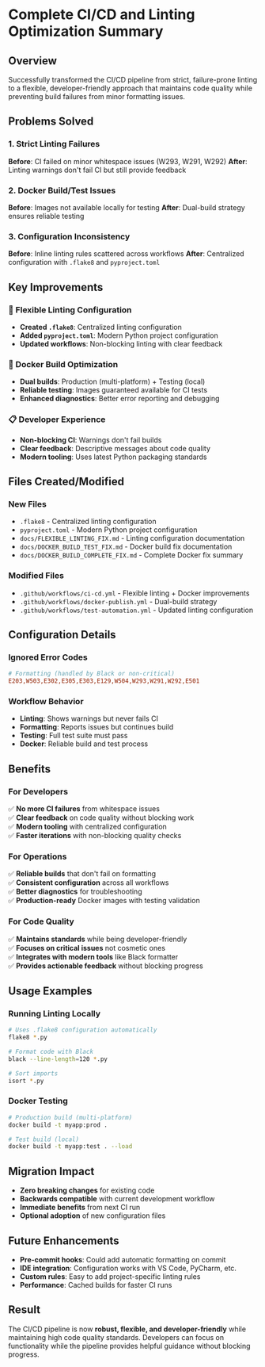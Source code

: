 # Complete CI/CD and Linting Optimization Summary

## Overview

Successfully transformed the CI/CD pipeline from strict, failure-prone linting to a flexible, developer-friendly approach that maintains code quality while preventing build failures from minor formatting issues.

## Problems Solved

### 1. Strict Linting Failures

**Before**: CI failed on minor whitespace issues (W293, W291, W292)
**After**: Linting warnings don't fail CI but still provide feedback

### 2. Docker Build/Test Issues

**Before**: Images not available locally for testing
**After**: Dual-build strategy ensures reliable testing

### 3. Configuration Inconsistency

**Before**: Inline linting rules scattered across workflows
**After**: Centralized configuration with `.flake8` and `pyproject.toml`

## Key Improvements

### 🔧 Flexible Linting Configuration

- **Created `.flake8`**: Centralized linting configuration
- **Added `pyproject.toml`**: Modern Python project configuration
- **Updated workflows**: Non-blocking linting with clear feedback

### 🐳 Docker Build Optimization

- **Dual builds**: Production (multi-platform) + Testing (local)
- **Reliable testing**: Images guaranteed available for CI tests
- **Enhanced diagnostics**: Better error reporting and debugging

### 📋 Developer Experience

- **Non-blocking CI**: Warnings don't fail builds
- **Clear feedback**: Descriptive messages about code quality
- **Modern tooling**: Uses latest Python packaging standards

## Files Created/Modified

### New Files

- `.flake8` - Centralized linting configuration
- `pyproject.toml` - Modern Python project configuration
- `docs/FLEXIBLE_LINTING_FIX.md` - Linting configuration documentation
- `docs/DOCKER_BUILD_TEST_FIX.md` - Docker build fix documentation
- `docs/DOCKER_BUILD_COMPLETE_FIX.md` - Complete Docker fix summary

### Modified Files

- `.github/workflows/ci-cd.yml` - Flexible linting + Docker improvements
- `.github/workflows/docker-publish.yml` - Dual-build strategy
- `.github/workflows/test-automation.yml` - Updated linting configuration

## Configuration Details

### Ignored Error Codes

```ini
# Formatting (handled by Black or non-critical)
E203,W503,E302,E305,E303,E129,W504,W293,W291,W292,E501
```

### Workflow Behavior

- **Linting**: Shows warnings but never fails CI
- **Formatting**: Reports issues but continues build
- **Testing**: Full test suite must pass
- **Docker**: Reliable build and test process

## Benefits

### For Developers

✅ **No more CI failures** from whitespace issues  
✅ **Clear feedback** on code quality without blocking work  
✅ **Modern tooling** with centralized configuration  
✅ **Faster iterations** with non-blocking quality checks

### For Operations

✅ **Reliable builds** that don't fail on formatting  
✅ **Consistent configuration** across all workflows  
✅ **Better diagnostics** for troubleshooting  
✅ **Production-ready** Docker images with testing validation

### For Code Quality

✅ **Maintains standards** while being developer-friendly  
✅ **Focuses on critical issues** not cosmetic ones  
✅ **Integrates with modern tools** like Black formatter  
✅ **Provides actionable feedback** without blocking progress

## Usage Examples

### Running Linting Locally

```bash
# Uses .flake8 configuration automatically
flake8 *.py

# Format code with Black
black --line-length=120 *.py

# Sort imports
isort *.py
```

### Docker Testing

```bash
# Production build (multi-platform)
docker build -t myapp:prod .

# Test build (local)
docker build -t myapp:test . --load
```

## Migration Impact

- **Zero breaking changes** for existing code
- **Backwards compatible** with current development workflow
- **Immediate benefits** from next CI run
- **Optional adoption** of new configuration files

## Future Enhancements

- **Pre-commit hooks**: Could add automatic formatting on commit
- **IDE integration**: Configuration works with VS Code, PyCharm, etc.
- **Custom rules**: Easy to add project-specific linting rules
- **Performance**: Cached builds for faster CI runs

## Result

The CI/CD pipeline is now **robust, flexible, and developer-friendly** while maintaining high code quality standards. Developers can focus on functionality while the pipeline provides helpful guidance without blocking progress.

